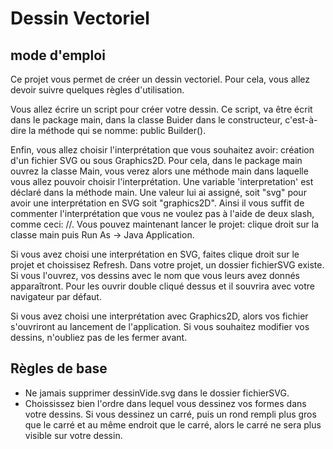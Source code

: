 # Dessin Vectoriel

## mode d'emploi ##

Ce projet vous permet de créer un dessin vectoriel. Pour cela, vous allez devoir suivre quelques règles d'utilisation.

Vous allez écrire un script pour créer votre dessin. Ce script, va être écrit dans le package main, dans la classe Buider dans le constructeur, c'est-à-dire la méthode qui se nomme: public Builder().

Enfin, vous allez choisir l'interprétation que vous souhaitez avoir: création d'un fichier SVG ou sous Graphics2D. Pour cela, dans le package main ouvrez la classe Main, vous verez alors une méthode main dans laquelle vous allez pouvoir choisir l'interprétation. Une variable 'interpretation' est déclaré dans la méthode main. Une valeur lui ai assigné, soit "svg" pour avoir une interprétation en SVG soit "graphics2D". Ainsi il vous suffit de commenter l'interprétation que vous ne voulez pas à l'aide de deux slash, comme ceci: //. Vous pouvez maintenant lancer le projet: clique droit sur la classe main puis Run As -> Java Application.

Si vous avez choisi une interprétation en SVG, faites clique droit sur le projet et choissisez Refresh. Dans votre projet, un dossier fichierSVG existe. Si vous l'ouvrez, vos dessins avec le nom que vous leurs avez donnés apparaîtront. Pour les ouvrir double cliqué dessus et il souvrira avec votre navigateur par défaut.

Si vous avez choisi une interprétation avec Graphics2D, alors vos fichier s'ouvriront au lancement de l'application. Si vous souhaitez modifier vos dessins, n'oubliez pas de les fermer avant.

## Règles de base ##

- Ne jamais supprimer dessinVide.svg dans le dossier fichierSVG.
- Choississez bien l'ordre dans lequel vous dessinez vos formes dans votre dessins. Si vous dessinez un carré, puis un rond rempli plus gros que le carré et au même endroit que le carré, alors le carré ne sera plus visible sur votre dessin.